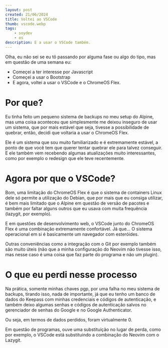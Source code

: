 ```yaml
---
layout: post
created: 21/06/2024
title: Voltei ao VSCode
thumb: vscode.webp
tags:
    - soydev
    - os
description: E a usar o VSCode também.
---
```


Olha, eu não sei se eu tô passando por alguma fase ou algo do tipo, mas em questão de uma semana eu:

- Começei a ter interesse por Javascript
- Começei a usar o Bootstrap
- E agora, voltei a usar o VSCode e o ChromeOS Flex.

# Por que?

Eu tinha feito um pequeno sistema de backups no meu setup do Alpine, mas uma coisa aconteceu que simplesmente me deixou inseguro de usar um sistema, que por mais estável que seja, tivesse a possibilidade de quebrar, então, decidi que voltaria a usar o ChromeOS Flex.

Ele é um sistema que sou muito familiarizado e é extremamente estável, a ponto de que você tem que querer tentar quebrar ele para talvez conseguir. E ele também vem recebendo algumas atualizações muito interessantes, como por exemplo o redesign que ele teve recentemente.

# Agora por que o VSCode?

Bom, uma limitação do ChromeOS Flex é que o sistema de containers Linux dele só permite a utilização do Debian, que por mais que eu consiga utilizar, é bem mais limitado que o Alpine em questão de versão de pacotes e também por faltar alguns outros que eu usava com muita frequência (lazygit, por exemplo).

E em questões de desenvolvimento web, o VSCode junto do ChromeOS Flex é uma combinação extremamente confortável. Já que... O sistema operacional em si é basicamente um navegador com esteróides.

Outras conveniências como a integração com o Git por exemplo também são muito úteis (não que a minha configuração do Neovim não tivesse isso, mas nesse caso é uma coisa que faz parte do programa e não um plugin).

# O que eu perdi nesse processo

Na prática, somente minhas chaves pgp, por uma falha no meu sistema de backups, tirando isso, nada de importante, já que eu tenho um banco de dados do Keepass com minhas credenciais e códigos de autenticação, e também deixo algumas senhas e códigos de autenticação salvos no gerenciador de senhas do Google e no Google Authenticator.

Ou seja, em termos de dados perdidos, foram virtualmente 0.

Em questão de programas, ouve uma substituição no lugar de perda, como por exemplo, o VSCode está substituindo a combinação do Neovim com o Lazygit.